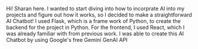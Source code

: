 Hi! Sharan here. I wanted to start diving into how to incorprate AI into my projects and figure out how it works, so I decided to make a straightforward AI Chatbot!
I used Flask, which is a frame work of Python, to create the backend for the project in Python.
For the frontend, I used React, which I was already familiar with from previous work.
I was able to create this AI Chatbot by using Google's free Gemini GenAI API
